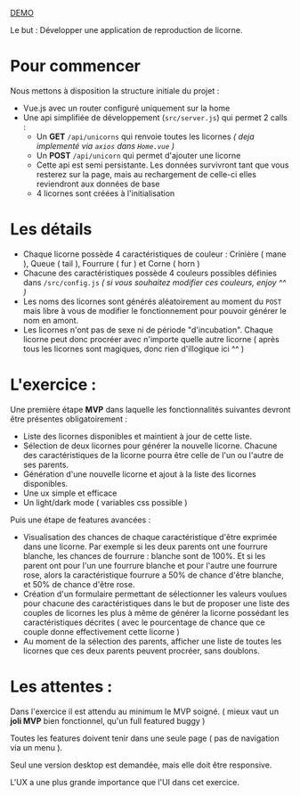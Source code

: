[DEMO](https://olichab.github.io/unicorn-managment/)

Le but : Développer une application de reproduction de licorne.

# Pour commencer

Nous mettons à disposition la structure initiale du projet :

- Vue.js avec un router configuré uniquement sur la home
- Une api simplifiée de développement (`src/server.js`) qui permet 2 calls :
  - Un **GET** `/api/unicorns` qui renvoie toutes les licornes _( deja implementé via `axios` dans `Home.vue` )_
  - Un **POST** `/api/unicorn` qui permet d'ajouter une licorne
  - Cette api est semi persistante. Les données survivront tant que vous resterez sur la page, mais au rechargement de celle-ci elles reviendront aux données de base
  - 4 licornes sont créées à l'initialisation

# Les détails

- Chaque licorne possède 4 caractéristiques de couleur : Crinière ( mane ), Queue ( tail ), Fourrure ( fur ) et Corne ( horn )
- Chacune des caractéristiques possède 4 couleurs possibles définies dans `/src/config.js` _( si vous souhaitez modifier ces couleurs, enjoy ^^ )_
- Les noms des licornes sont générés aléatoirement au moment du `POST` mais libre à vous de modifier le fonctionnement pour pouvoir générer le nom en amont.
- Les licornes n'ont pas de sexe ni de période "d'incubation". Chaque licorne peut donc procréer avec n'importe quelle autre licorne ( après tous les licornes sont magiques, donc rien d'illogique ici ^^ )

# L'exercice :

Une première étape **MVP** dans laquelle les fonctionnalités suivantes devront être présentes obligatoirement :

- Liste des licornes disponibles et maintient à jour de cette liste.
- Sélection de deux licornes pour générer la nouvelle licorne. Chacune des caractéristiques de la licorne pourra être celle de l'un ou l'autre de ses parents.
- Génération d'une nouvelle licorne et ajout à la liste des licornes disponibles.
- Une ux simple et efficace
- Un light/dark mode ( variables css possible )

Puis une étape de features avancées :

- Visualisation des chances de chaque caractéristique d'être exprimée dans une licorne. Par exemple si les deux parents ont une fourrure blanche, les chances de fourrure : blanche sont de 100%. Et si les parent ont pour l'un une fourrure blanche et pour l'autre une fourrure rose, alors la caractéristique fourrure a 50% de chance d'être blanche, et 50% de chance d'être rose.
- Création d'un formulaire permettant de sélectionner les valeurs voulues pour chacune des caractéristiques dans le but de proposer une liste des couples de licornes les plus à même de générer la licorne possédant les caractéristiques décrites ( avec le pourcentage de chance que ce couple donne effectivement cette licorne )
- Au moment de la sélection des parents, afficher une liste de toutes les licornes que ces deux parents peuvent procréer, sans doublons.

# Les attentes :

Dans l'exercice il est attendu au minimum le MVP soigné. ( mieux vaut un **joli MVP** bien fonctionnel, qu'un full featured buggy )

Toutes les features doivent tenir dans une seule page ( pas de navigation via un menu ).

Seul une version desktop est demandée, mais elle doit être responsive.

L'UX a une plus grande importance que l'UI dans cet exercice.
